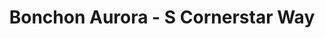 ---
layout: place
title: Bonchon Aurora - S Cornerstar Way
permalink: /colorado/aurora/bonchon-aurora-s-cornerstar-way.html
stateAbbr: CO
stateName: Colorado
cityName: Aurora
seo:
  type: restaurant
  links: null
place_id: ChIJZyo3TAqPbIcRzwp-zuMLA7k
photos:
  - name: >-
      places/ChIJZyo3TAqPbIcRzwp-zuMLA7k/photos/AeeoHcK2cXTnEVthPdjfUtYSGDMqW5Ng2bhMNKUUj2xVypO90QmhOiO2zYj1UO5deK-wpV5wqI722xk30GqicXiZS2SyKnvIUU5E7k7dpaJ4vLTfPqjzZcnu2T8Qmb7KvK6NC4JwaeRVN76Da0P2rOK7yAFesCoC_YVX-Y1Z13XQcW71ihw2RzI8w23VJHQ29xZD0PWP_7wLC12Tqnfm18aZaZeRn2jS2d71wfj6X4axSG3d3D3kipQjC_r1eHvbbrGY2bIXPcXAg0lDqaPdo3D8nfY2SAJcYxRtEOoHFY2ssBB944yKp_V7M9JLW1XgL0LRd0dms2MlgJStAsgCwYQypyvz_7P5eC_FvKQdRS1KmlpOO585QZqJHqRJSr29gxyoG6-rMCJBkxfXFvHcVgTSTYSQEFrao6vVhdOevT2dnS-sGeWK
    widthPx: 4000
    heightPx: 3000
    authorAttributions:
      - displayName: Mostly Ghostly
        uri: https://maps.google.com/maps/contrib/105408064432020620872
        photoUri: >-
          https://lh3.googleusercontent.com/a-/ALV-UjVcJCRbnHO8SipErUBtLDkUiQL1oshYTKoqg1i7A_XSQlp9B1lT=s100-p-k-no-mo
    flagContentUri: >-
      https://www.google.com/local/imagery/report/?cb_client=maps_api_places.places_api&image_key=!1e10!2sCIHM0ogKEICAgIC3_JjO7QE&hl=en-US
    googleMapsUri: >-
      https://www.google.com/maps/place//data=!3m4!1e2!3m2!1sCIHM0ogKEICAgIC3_JjO7QE!2e10!4m2!3m1!1s0x876c8f0a4c372a67:0xb9030be3ce7e0acf
  - name: >-
      places/ChIJZyo3TAqPbIcRzwp-zuMLA7k/photos/AeeoHcKgoBAerK47ivNXk6Y8ai75-WVSSLo6w0nrRgZdBcr8RQfOeoA7fFuUhy6WyPih3gdIjJX9r4gtyy-WnZBDPWuJrnr9klElxmWON-Fp0o27EcVSP7fLtR3B4VDprQCjiLILZerykb3EwH3Zz0l8oFb0PpaSfUVWmAFnHS6H_jjRzBPlT2i8u1-SZkZar4XxIapfFkzpTf5zOlgheb-SlcZe8QdCIESRxCTwsOX7Qzc4qbG6cKAEzIWWimZQrp_Zezc-m2LjRbsSomKQmDKTE0PcfOMh6Ri7qnmva0ykf4L38A
    widthPx: 800
    heightPx: 800
    authorAttributions:
      - displayName: Bonchon Aurora, CO
        uri: https://maps.google.com/maps/contrib/106003807636151991680
        photoUri: >-
          https://lh3.googleusercontent.com/a-/ALV-UjUFm9Tr9spVwRUCNo3hjjgMNtosLWSl-sodpd9S0Jo0W6bAK2HK=s100-p-k-no-mo
    flagContentUri: >-
      https://www.google.com/local/imagery/report/?cb_client=maps_api_places.places_api&image_key=!1e10!2sAF1QipMR72NikKKJZ-dgQlfyAj7zewNILy21s_sQ_LiS&hl=en-US
    googleMapsUri: >-
      https://www.google.com/maps/place//data=!3m4!1e2!3m2!1sAF1QipMR72NikKKJZ-dgQlfyAj7zewNILy21s_sQ_LiS!2e10!4m2!3m1!1s0x876c8f0a4c372a67:0xb9030be3ce7e0acf
  - name: >-
      places/ChIJZyo3TAqPbIcRzwp-zuMLA7k/photos/AeeoHcI5ppkU21MzYj5x-tzkUGal9Dc7ffyZnR_NEu3soU8gAxSwnEf70cKpH_upzcET52xQdqAimUzaJi-z0mMF2DxCoBR83oLfuuuZp6tYaMhl1kIX28xDzHMHwU1JqhKfvbaMF_0ejf4WqPvN8MKYoHYTi24NBgnRlIum4wSyeOJ8fhfpcPxgzhwMqP9fQtYqdEDXMxR9rPY5fABGTB1Zhsej6Fegv25H8n8HPdkgNtycfe1j89oVM7HZWEh3FFvKtHsrLLJInSVwhVvrR1nFkIO5M0hAyM-wdVYznjwMsRsTCw
    widthPx: 1232
    heightPx: 693
    authorAttributions:
      - displayName: Bonchon Aurora, CO
        uri: https://maps.google.com/maps/contrib/106003807636151991680
        photoUri: >-
          https://lh3.googleusercontent.com/a-/ALV-UjUFm9Tr9spVwRUCNo3hjjgMNtosLWSl-sodpd9S0Jo0W6bAK2HK=s100-p-k-no-mo
    flagContentUri: >-
      https://www.google.com/local/imagery/report/?cb_client=maps_api_places.places_api&image_key=!1e10!2sAF1QipN1hH0E5JxG5dQs7Tpx1qrpvU-KbEqeRlCJ_2aH&hl=en-US
    googleMapsUri: >-
      https://www.google.com/maps/place//data=!3m4!1e2!3m2!1sAF1QipN1hH0E5JxG5dQs7Tpx1qrpvU-KbEqeRlCJ_2aH!2e10!4m2!3m1!1s0x876c8f0a4c372a67:0xb9030be3ce7e0acf
  - name: >-
      places/ChIJZyo3TAqPbIcRzwp-zuMLA7k/photos/AeeoHcI4QJiTqHQNvqSHKfwLS7S4qDFP1YJBuTFVUfUGY9n5p3Z99OmcTWGyezbdUBKHAzDtAsJZJKxkV_hAbP_sazWD4d00y0DzsmCtcRfSSjFvc_wcER0HQ_kKP6WB9sQ--c0ivgvCBCJi-4ULZfRk5VKRIoUhI4s_NdnHlFMW3fxJ_XYUz3wRognr8WT0fVcgaQmlfGW8NfAitqh58T8kyTP9p3ykm1jYKR-nuV2llOyt3qwfLzY-EEf3dUjwFO7PX5oV8vlrIgN7VI_xhTuAw7iqs4TPN8NXgx5exyB0S7q8gA
    widthPx: 800
    heightPx: 800
    authorAttributions:
      - displayName: Bonchon Aurora, CO
        uri: https://maps.google.com/maps/contrib/106003807636151991680
        photoUri: >-
          https://lh3.googleusercontent.com/a-/ALV-UjUFm9Tr9spVwRUCNo3hjjgMNtosLWSl-sodpd9S0Jo0W6bAK2HK=s100-p-k-no-mo
    flagContentUri: >-
      https://www.google.com/local/imagery/report/?cb_client=maps_api_places.places_api&image_key=!1e10!2sAF1QipPuNi4kyHJL89XfsO_UOzl2qv9lOR36hcIHkwKj&hl=en-US
    googleMapsUri: >-
      https://www.google.com/maps/place//data=!3m4!1e2!3m2!1sAF1QipPuNi4kyHJL89XfsO_UOzl2qv9lOR36hcIHkwKj!2e10!4m2!3m1!1s0x876c8f0a4c372a67:0xb9030be3ce7e0acf
  - name: >-
      places/ChIJZyo3TAqPbIcRzwp-zuMLA7k/photos/AeeoHcJcmcyDj1GwGAlcOTGSrqhApH7J1C5pCBqhsOEnXtAvNWuy4aL0_TMUJO-9EDky3TXeGYA0iXDSGruHPsQqv5r7yoyr7CFpeGhsF_yoBqS0kvXMbuT83bWU18iFfCRDVtKHewPLVCCJoK-XN5vuJbaNzFOPdInT_ICG_LzUQEtuj9fl51xYcSyEaLkspoMmejczJ4Og15djqxV5_4whBRZwhIU9QZljY3Org3k8ybetZ5C00ftu3t5ECS24KdKDgSPZJ9Io_H3VHCEaZqsi_45lMO2aB6tZP_68LgCFelYqcQ
    widthPx: 800
    heightPx: 800
    authorAttributions:
      - displayName: Bonchon Aurora, CO
        uri: https://maps.google.com/maps/contrib/106003807636151991680
        photoUri: >-
          https://lh3.googleusercontent.com/a-/ALV-UjUFm9Tr9spVwRUCNo3hjjgMNtosLWSl-sodpd9S0Jo0W6bAK2HK=s100-p-k-no-mo
    flagContentUri: >-
      https://www.google.com/local/imagery/report/?cb_client=maps_api_places.places_api&image_key=!1e10!2sAF1QipMha6rskBecLVhS47ZP-q0Rlg-Jlo4wXdFERiD5&hl=en-US
    googleMapsUri: >-
      https://www.google.com/maps/place//data=!3m4!1e2!3m2!1sAF1QipMha6rskBecLVhS47ZP-q0Rlg-Jlo4wXdFERiD5!2e10!4m2!3m1!1s0x876c8f0a4c372a67:0xb9030be3ce7e0acf
  - name: >-
      places/ChIJZyo3TAqPbIcRzwp-zuMLA7k/photos/AeeoHcIuN18QGm5OTOfToi2Om8EodvaV_WkJjoOvYdz5XL4KzmlG5CSYcrXpm7wcjWCcVGeO6BbOxezmmOgoZluo0Avj59K5y5v4tWmHxvEXzZJOJ4K8WTfUzYaAAIIb0P_roZ3khirhvUEC-zd9y1N07Bi6SgpoIKtiWwNJhQKUP2kG51u1Y6_B0bzjxXJJCU1lBwFQW-PSM59jZVgQCWKPfl_FDHhX8E9ZV8r0oUaBm5OUArt8WgRXkh_mcAg6NfJWM1qiP-7iTd_R86N6ULm5ME41XICh_pYjBqibxjYYUEah5Q
    widthPx: 800
    heightPx: 800
    authorAttributions:
      - displayName: Bonchon Aurora, CO
        uri: https://maps.google.com/maps/contrib/106003807636151991680
        photoUri: >-
          https://lh3.googleusercontent.com/a-/ALV-UjUFm9Tr9spVwRUCNo3hjjgMNtosLWSl-sodpd9S0Jo0W6bAK2HK=s100-p-k-no-mo
    flagContentUri: >-
      https://www.google.com/local/imagery/report/?cb_client=maps_api_places.places_api&image_key=!1e10!2sAF1QipOHESInNNho9fif1ZuPObVA_7C5h-_wvOWvOwkx&hl=en-US
    googleMapsUri: >-
      https://www.google.com/maps/place//data=!3m4!1e2!3m2!1sAF1QipOHESInNNho9fif1ZuPObVA_7C5h-_wvOWvOwkx!2e10!4m2!3m1!1s0x876c8f0a4c372a67:0xb9030be3ce7e0acf
  - name: >-
      places/ChIJZyo3TAqPbIcRzwp-zuMLA7k/photos/AeeoHcJ3Q3gmWKll8j6sxZ9wDe9eFGVjvkmwKZN3bDaAFCxYZMSmLq2etYqYKejFjIuOXGb1t5ztqJjLelshBijtoyD4nd8wolHABTMyZ_IL9XWndwyD9oHHk_yUbEicGkWkfYuRn9D_ABja2DeV1LbhCP40YnYdjtVcIHgL8NCu7A4Wp9YS6o30n4JjFgtPGN7ugWRs-A3hdFgNVoWtI26T8ZFL1-swWEWBxXpDEStwx02CCEAMej9nqKptx0p5ZRt6wJiYGWirIpsE-fJjkHnxuyLnultOc-aEN-z1eZeUa6JnBg
    widthPx: 800
    heightPx: 800
    authorAttributions:
      - displayName: Bonchon Aurora, CO
        uri: https://maps.google.com/maps/contrib/106003807636151991680
        photoUri: >-
          https://lh3.googleusercontent.com/a-/ALV-UjUFm9Tr9spVwRUCNo3hjjgMNtosLWSl-sodpd9S0Jo0W6bAK2HK=s100-p-k-no-mo
    flagContentUri: >-
      https://www.google.com/local/imagery/report/?cb_client=maps_api_places.places_api&image_key=!1e10!2sAF1QipP4_qDodHEY-MOZQlh5L8_LRqGT59QHy2EIb5C9&hl=en-US
    googleMapsUri: >-
      https://www.google.com/maps/place//data=!3m4!1e2!3m2!1sAF1QipP4_qDodHEY-MOZQlh5L8_LRqGT59QHy2EIb5C9!2e10!4m2!3m1!1s0x876c8f0a4c372a67:0xb9030be3ce7e0acf
  - name: >-
      places/ChIJZyo3TAqPbIcRzwp-zuMLA7k/photos/AeeoHcLy-HomZ434pDMVMjcY4lhYlxy8mqJbXpwYWgjz3dPoo7KgUyFg4uEKuXz1dhJFiFgoNuZx-f41okaWe_YKrjiHUF_LLySNPjYp2tPVBFSjrqBUYgi-HE1eH83xcCb6jjCO74gwzuFesWRmICoYLoo13Hh4Yy3xy6AVvk1z3Z2fpMRfFiwQmpfRy1nVrvwryAlKNt6lgIeUCiH_f3xkDOKLRmmdvSrJk3rLi-71NVrupoFFnTtFkBWvhfZi8LaB6VvdGUbcdEKlZb0pseUq97ydCtuiyMPS6z9ZjDFm6KMZvuf-WLcEKdfLryy_0Ox0a8jwRhcsHSfAamqy7w_ALvbW21yhlUE0zNHrC5qNGxcOlhbob1gOIsM05YxfbA1Hm3oLmZOqqRFdeEk4no7dgvV56uNEQtj4NTyzshLoofAlK8Q
    widthPx: 4624
    heightPx: 3472
    authorAttributions:
      - displayName: Joshua Nathan
        uri: https://maps.google.com/maps/contrib/103629167147439805921
        photoUri: >-
          https://lh3.googleusercontent.com/a-/ALV-UjUmz4kTg8cNeI6Uwt_wiB2P-XLbaWT5GN1oVagIls3hi4L-PDwSFg=s100-p-k-no-mo
    flagContentUri: >-
      https://www.google.com/local/imagery/report/?cb_client=maps_api_places.places_api&image_key=!1e10!2sCIHM0ogKEICAgICH3a7XjwE&hl=en-US
    googleMapsUri: >-
      https://www.google.com/maps/place//data=!3m4!1e2!3m2!1sCIHM0ogKEICAgICH3a7XjwE!2e10!4m2!3m1!1s0x876c8f0a4c372a67:0xb9030be3ce7e0acf
  - name: >-
      places/ChIJZyo3TAqPbIcRzwp-zuMLA7k/photos/AeeoHcI1vSNAA5fXKarg3Lds3rHkHHLqBAFtRGrk3Hnj4eioApp7pmatNsddyPw_Cj_uL9gMi-VxRMinEHja4_7iFBO0hzcU5Tuwa-P_S8claxVlBWLGuLBRD00iBVKFh-tPY2cmALA75TOzcUgFeI260XfMoQcu1V2ERGwnToP-Z_fZhreUzE5CAbclcw4iV2Jj7EZPJf5DDACeY_TXhQJHGO6sA9ZR8hMR5RJR-O_0_nFknwueK7PTX98KsCgNTYMeT1EZbQI4L_twlsGGq4S0ZW_u8SeEBTkXQdvPOYPf5oKe2Q
    widthPx: 800
    heightPx: 800
    authorAttributions:
      - displayName: Bonchon Aurora, CO
        uri: https://maps.google.com/maps/contrib/106003807636151991680
        photoUri: >-
          https://lh3.googleusercontent.com/a-/ALV-UjUFm9Tr9spVwRUCNo3hjjgMNtosLWSl-sodpd9S0Jo0W6bAK2HK=s100-p-k-no-mo
    flagContentUri: >-
      https://www.google.com/local/imagery/report/?cb_client=maps_api_places.places_api&image_key=!1e10!2sAF1QipOTwEou0E4LxFVS5cU9ccsY0vnct212_5bjHKKd&hl=en-US
    googleMapsUri: >-
      https://www.google.com/maps/place//data=!3m4!1e2!3m2!1sAF1QipOTwEou0E4LxFVS5cU9ccsY0vnct212_5bjHKKd!2e10!4m2!3m1!1s0x876c8f0a4c372a67:0xb9030be3ce7e0acf
  - name: >-
      places/ChIJZyo3TAqPbIcRzwp-zuMLA7k/photos/AeeoHcI7lgO2ZfkSbf6_gTDBfJf6GxLbz6YaOez6Mp9tH2o3myuQ4Eg2TwOQyxY9zKyK-T1PAPJIqFc4E6c1NDRS7O3qdv2eaw2MZQqYZLC7btT_KrSlyKaj9vJ_L0wRRh4-wrg_mQxLzCD1Hw_91S_EQMH_gyeWoREVI_op0D8b_ia1t2Df1VRaUk_Ky0yXIVW_MSzVTziaMLIjNThi890XtzpyjN5-Z1FBW3sYMW8_oDbFLkspRMruYSbeJxbgG2BDBHAB2H2fKKHm6KyAwm74Zr387X-I-jy_7QqHb1ZIuhBBaA
    widthPx: 800
    heightPx: 800
    authorAttributions:
      - displayName: Bonchon Aurora, CO
        uri: https://maps.google.com/maps/contrib/106003807636151991680
        photoUri: >-
          https://lh3.googleusercontent.com/a-/ALV-UjUFm9Tr9spVwRUCNo3hjjgMNtosLWSl-sodpd9S0Jo0W6bAK2HK=s100-p-k-no-mo
    flagContentUri: >-
      https://www.google.com/local/imagery/report/?cb_client=maps_api_places.places_api&image_key=!1e10!2sAF1QipOzGNh1b5FQKrvySw3JnoZzXZ1Up8N2x_is7CgR&hl=en-US
    googleMapsUri: >-
      https://www.google.com/maps/place//data=!3m4!1e2!3m2!1sAF1QipOzGNh1b5FQKrvySw3JnoZzXZ1Up8N2x_is7CgR!2e10!4m2!3m1!1s0x876c8f0a4c372a67:0xb9030be3ce7e0acf
address: 6790 S Cornerstar Way Unit A, Aurora, CO 80016, USA
street: 6790 S Cornerstar Way Unit A
city: Aurora
state: CO
zip: '80016'
country: USA
neighborhood: null
latitude: '39.592916'
longitude: '-104.806385'
accessibility_options:
  wheelchairAccessibleParking: true
  wheelchairAccessibleEntrance: true
  wheelchairAccessibleRestroom: true
  wheelchairAccessibleSeating: true
business_status: OPERATIONAL
name: Bonchon Aurora - S Cornerstar Way
google_maps_links:
  directionsUri: >-
    https://www.google.com/maps/dir//''/data=!4m7!4m6!1m1!4e2!1m2!1m1!1s0x876c8f0a4c372a67:0xb9030be3ce7e0acf!3e0
  placeUri: https://maps.google.com/?cid=13331512394996648655
  writeAReviewUri: >-
    https://www.google.com/maps/place//data=!4m3!3m2!1s0x876c8f0a4c372a67:0xb9030be3ce7e0acf!12e1
  reviewsUri: >-
    https://www.google.com/maps/place//data=!4m4!3m3!1s0x876c8f0a4c372a67:0xb9030be3ce7e0acf!9m1!1b1
  photosUri: >-
    https://www.google.com/maps/place//data=!4m3!3m2!1s0x876c8f0a4c372a67:0xb9030be3ce7e0acf!10e5
primary_type: Asian Restaurant
opening_hours:
  regular: null
  current: null
secondary_opening_hours:
  regular:
    weekdayDescriptions: null
    type: null
  current:
    weekdayDescriptions: null
    type: null
phone: null
price_level: null
price_range: null
rating: null
rating_count: 0
website: null
description: >-
  Discover Bonchon in Aurora, CO$$$Bonchon Aurora - S Cornerstar Way in Aurora,
  CO, stands out as a vibrant casual chain offering a fusion of Asian-inspired
  dishes that blend bold flavors and fresh ingredients. This spot specializes in
  Korean-style fried chicken that's crispy and flavorful, complemented by
  options like bibimbap and bao buns for a satisfying meal experience. With its
  accessible location and welcoming atmosphere, it's an ideal choice for anyone
  exploring Asian fusion dining near you, featuring wheelchair-accessible
  options that make it easy to enjoy a relaxed outing. The menu highlights a mix
  of traditional and modern elements, creating a go-to destination for those
  seeking quality Asian cuisine in a convenient setting.
generative_summary: >-
  Discover Bonchon in Aurora, CO$$$Bonchon Aurora - S Cornerstar Way in Aurora,
  CO, stands out as a vibrant casual chain offering a fusion of Asian-inspired
  dishes that blend bold flavors and fresh ingredients. This spot specializes in
  Korean-style fried chicken that's crispy and flavorful, complemented by
  options like bibimbap and bao buns for a satisfying meal experience. With its
  accessible location and welcoming atmosphere, it's an ideal choice for anyone
  exploring Asian fusion dining near you, featuring wheelchair-accessible
  options that make it easy to enjoy a relaxed outing. The menu highlights a mix
  of traditional and modern elements, creating a go-to destination for those
  seeking quality Asian cuisine in a convenient setting.
generative_disclosure: Summarized by AI using the Grok-3-Mini model.
reviews: null
review_summary: >-
  Insights from Customer Feedback$$$Folks visiting this spot often rave about
  the standout fried chicken and tasty sides, making it a solid pick for anyone
  craving bold Asian flavors without the fuss. Many appreciate the friendly
  service and quick preparation, which keeps the vibe upbeat and enjoyable for
  casual meals or groups. While some mention occasional waits during peak times,
  the overall consensus leans positive, with diners highlighting the fresh
  ingredients and variety as reasons to return. It's clear that the combination
  of authentic tastes and approachable atmosphere has won over plenty of fans,
  offering a reliable option for those on the hunt for top-rated Asian places
  nearby. All in all, the feedback paints a picture of a welcoming eatery that's
  worth checking out for its flavorful offerings and attentive staff.
review_disclosure: Summarized by AI using the Grok-3-Mini model.
parking_options: null
payment_options: null
allow_dogs: null
curbside_pickup: null
delivery: null
dine_in: null
good_for_children: null
good_for_groups: null
good_for_sports: null
live_music: null
menu_for_children: null
outdoor_seating: null
reservable: null
restroom: null
serves_beer: null
serves_breakfast: null
serves_brunch: null
serves_cocktails: null
serves_coffee: null
serves_dinner: null
serves_dessert: null
serves_lunch: null
serves_vegetarian_food: null
serves_wine: null
takeout: null
update_category: pro
places_description: null

---